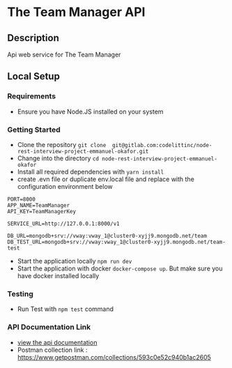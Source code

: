 # The Team Manager API

## Description
Api web service for The Team Manager

## Local Setup

### Requirements

- Ensure you have Node.JS installed on your system

### Getting Started
- Clone the repository `git clone  git@gitlab.com:codelittinc/node-rest-interview-project-emmanuel-okafor.git`
- Change into the directory `cd node-rest-interview-project-emmanuel-okafor`
- Install all required dependencies with `yarn install`
- create .evn file or duplicate env.local file and replace with the configuration environment below
```
PORT=8000
APP_NAME=TeamManager
API_KEY=TeamManagerKey

SERVICE_URL=http://127.0.0.1:8000/v1

DB_URL=mongodb+srv://vway:vway_1@cluster0-xyjj9.mongodb.net/team
DB_TEST_URL=mongodb+srv://vway:vway_1@cluster0-xyjj9.mongodb.net/team-test

```

- Start the application locally `npm run dev`
- Start the application with docker `docker-compose up`. But make sure you have docker installed locally

### Testing
- Run Test with `npm test` command

### API Documentation Link
- [view the api documentation](https://documenter.getpostman.com/view/171959/TVKHUFWt?version=latest)
- Postman collection link : https://www.getpostman.com/collections/593c0e52c940b1ac2605
